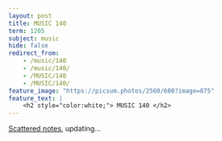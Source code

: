 ```yaml
---
layout: post
title: MUSIC 140
term: 1205
subject: music
hide: false
redirect_from:
    - /music/140
    - /music/140/
    - /MUSIC/140
    - /MUSIC/140/
feature_image: "https://picsum.photos/2560/600?image=875"
feature_text: |
    <h2 style="color:white;"> MUSIC 140 </h2>
---
```


[Scattered notes](/md/1205/music140), updating...
